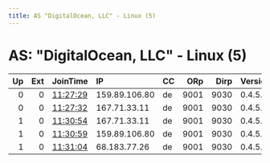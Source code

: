 ```yaml
---
title: AS "DigitalOcean, LLC" - Linux (5)
---
```


# AS: "DigitalOcean, LLC" - Linux (5)

|   Up |   Ext | JoinTime                                                                                            | IP            | CC   |   ORp |   Dirp | Version   | Contact   | Nickname   |   eFamMembers |
|-----:|------:|:----------------------------------------------------------------------------------------------------|:--------------|:-----|------:|-------:|:----------|:----------|:-----------|--------------:|
|    0 |     0 | [11:27:29](https://metrics.torproject.org/rs.html#details/1824033CBE272BAE15DE7231BD27017B36FF7D62) | 159.89.106.80 | de   |  9001 |   9030 | 0.4.5.8   | None      | Unnamed    |             1 |
|    0 |     0 | [11:27:32](https://metrics.torproject.org/rs.html#details/FDB003CBEC9E52B86ADA190B635351EBDFFB98FD) | 167.71.33.11  | de   |  9001 |   9030 | 0.4.5.8   | None      | Unnamed    |             1 |
|    1 |     0 | [11:30:54](https://metrics.torproject.org/rs.html#details/B44BC194C9FFDEABF1113C26DB607EEB1DB5DE3F) | 167.71.33.11  | de   |  9001 |   9030 | 0.4.5.8   | None      | Unnamed    |             3 |
|    1 |     0 | [11:30:59](https://metrics.torproject.org/rs.html#details/DFABFF6BC26318315263D9C1F1838772315DB1E8) | 159.89.106.80 | de   |  9001 |   9030 | 0.4.5.8   | None      | Unnamed    |             3 |
|    1 |     0 | [11:31:04](https://metrics.torproject.org/rs.html#details/C3078A7686424DFD1FA2E07F31824FC1B0853931) | 68.183.77.26  | de   |  9001 |   9030 | 0.4.5.8   | None      | Unnamed    |             3 |
